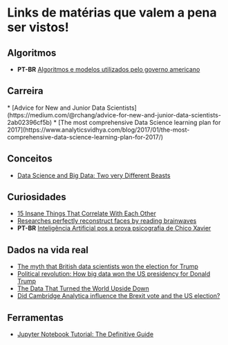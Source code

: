 # Links de matérias que valem a pena ser vistos!

<h2 id="algoritmos">Algoritmos</h2>

 * **PT-BR** [Algoritmos e modelos utilizados pelo governo americano](http://algorithmtips.org/)

<h2 id="carreira">Carreira</h2>
 * [Advice for New and Junior Data Scientists](https://medium.com/@rchang/advice-for-new-and-junior-data-scientists-2ab02396cf5b)
 * [The most comprehensive Data Science learning plan for 2017](https://www.analyticsvidhya.com/blog/2017/01/the-most-comprehensive-data-science-learning-plan-for-2017/)


<h2 id="conceitos">Conceitos</h2>

 * [Data Science and Big Data: Two very Different Beasts](https://www.linkedin.com/pulse/data-science-big-two-very-different-beasts-sean-mcclure-ph-d-?trk=prof-post)

<h2 id="curiosidades">Curiosidades</h2>

 * [15 Insane Things That Correlate With Each Other](http://www.tylervigen.com/spurious-correlations)
 * [Researches perfectly reconstruct faces by reading brainwaves](https://singularityhub.com/2017/06/14/forget-police-sketches-researchers-perfectly-reconstruct-faces-by-reading-brainwaves/)
 * **PT-BR** [Inteligência Artificial pos a prova psicografia de Chico Xavier](https://super.abril.com.br/historia/inteligencia-artificial-pos-a-prova-psicografia-de-chico-xavier/)

<h2 id="dados-na-vida-real">Dados na vida real</h2>
 
 * [The myth that British data scientists won the election for Trump](http://littleatoms.com/news-science/donald-trump-didnt-win-election-through-facebook)
 * [Political revolution: How big data won the US presidency for Donald Trump](http://www.ibtimes.co.uk/political-revolution-how-big-data-won-us-presidency-donald-trump-1602269)
 * [The Data That Turned the World Upside Down](https://motherboard.vice.com/en_us/article/mg9vvn/how-our-likes-helped-trump-win)
 * [Did Cambridge Analytica influence the Brexit vote and the US election? ](https://www.theguardian.com/politics/2017/mar/04/nigel-oakes-cambridge-analytica-what-role-brexit-trump)

<h2 id="ferramentas">Ferramentas</h2>
 
 * [Jupyter Notebook Tutorial: The Definitive Guide](https://www.datacamp.com/community/tutorials/tutorial-jupyter-notebook#gs.4lsldtI)
